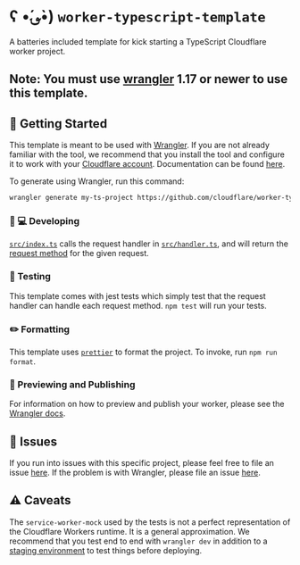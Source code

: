 # ʕ •́؈•̀) `worker-typescript-template`

A batteries included template for kick starting a TypeScript Cloudflare worker
project.

## Note: You must use [wrangler](https://developers.cloudflare.com/workers/cli-wrangler/install-update) 1.17 or newer to use this template.

## 🔋 Getting Started

This template is meant to be used with
[Wrangler](https://github.com/cloudflare/wrangler). If you are not already
familiar with the tool, we recommend that you install the tool and configure it
to work with your [Cloudflare account](https://dash.cloudflare.com).
Documentation can be found
[here](https://developers.cloudflare.com/workers/tooling/wrangler/).

To generate using Wrangler, run this command:

```bash
wrangler generate my-ts-project https://github.com/cloudflare/worker-typescript-template
```

### 👩 💻 Developing

[`src/index.ts`](./src/index.ts) calls the request handler in
[`src/handler.ts`](./src/handler.ts), and will return the
[request method](https://developer.mozilla.org/en-US/docs/Web/API/Request/method)
for the given request.

### 🧪 Testing

This template comes with jest tests which simply test that the request handler
can handle each request method. `npm test` will run your tests.

### ✏️ Formatting

This template uses [`prettier`](https://prettier.io/) to format the project. To
invoke, run `npm run format`.

### 👀 Previewing and Publishing

For information on how to preview and publish your worker, please see the
[Wrangler docs](https://developers.cloudflare.com/workers/tooling/wrangler/commands/#publish).

## 🤢 Issues

If you run into issues with this specific project, please feel free to file an
issue [here](https://github.com/cloudflare/worker-typescript-template/issues).
If the problem is with Wrangler, please file an issue
[here](https://github.com/cloudflare/wrangler/issues).

## ⚠️ Caveats

The `service-worker-mock` used by the tests is not a perfect representation of
the Cloudflare Workers runtime. It is a general approximation. We recommend that
you test end to end with `wrangler dev` in addition to a
[staging environment](https://developers.cloudflare.com/workers/tooling/wrangler/configuration/environments/)
to test things before deploying.

